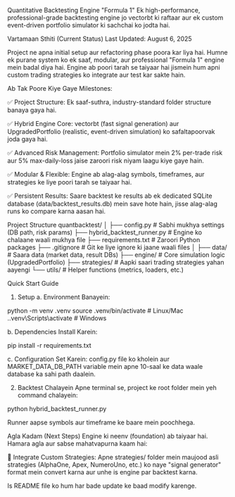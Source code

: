 Quantitative Backtesting Engine "Formula 1"
Ek high-performance, professional-grade backtesting engine jo vectorbt ki raftaar aur ek custom event-driven portfolio simulator ki sachchai ko jodta hai.

Vartamaan Sthiti (Current Status)
Last Updated: August 6, 2025

Project ne apna initial setup aur refactoring phase poora kar liya hai. Humne ek purane system ko ek saaf, modular, aur professional "Formula 1" engine mein badal diya hai. Engine ab poori tarah se taiyaar hai jismein hum apni custom trading strategies ko integrate aur test kar sakte hain.

Ab Tak Poore Kiye Gaye Milestones:

✅ Project Structure: Ek saaf-suthra, industry-standard folder structure banaya gaya hai.

✅ Hybrid Engine Core: vectorbt (fast signal generation) aur UpgradedPortfolio (realistic, event-driven simulation) ko safaltapoorvak joda gaya hai.

✅ Advanced Risk Management: Portfolio simulator mein 2% per-trade risk aur 5% max-daily-loss jaise zaroori risk niyam laagu kiye gaye hain.

✅ Modular & Flexible: Engine ab alag-alag symbols, timeframes, aur strategies ke liye poori tarah se taiyaar hai.

✅ Persistent Results: Saare backtest ke results ab ek dedicated SQLite database (data/backtest_results.db) mein save hote hain, jisse alag-alag runs ko compare karna aasan hai.

Project Structure
quantbacktest/
│
├── config.py                 # Sabhi mukhya settings (DB path, risk params)
├── hybrid_backtest_runner.py # Engine ko chalaane waali mukhya file
├── requirements.txt          # Zaroori Python packages
├── .gitignore                # Git ke liye ignore ki jaane waali files
│
├── data/                     # Saara data (market data, result DBs)
├── engine/                   # Core simulation logic (UpgradedPortfolio)
├── strategies/               # Aapki saari trading strategies yahan aayengi
└── utils/                    # Helper functions (metrics, loaders, etc.)

Quick Start Guide
1. Setup
a. Environment Banayein:

python -m venv .venv
source .venv/bin/activate  # Linux/Mac
.\.venv\Scripts\activate   # Windows

b. Dependencies Install Karein:

pip install -r requirements.txt

c. Configuration Set Karein:
config.py file ko kholein aur MARKET_DATA_DB_PATH variable mein apne 10-saal ke data waale database ka sahi path daalein.

2. Backtest Chalayein
Apne terminal se, project ke root folder mein yeh command chalayein:

python hybrid_backtest_runner.py

Runner aapse symbols aur timeframe ke baare mein poochhega.

Agla Kadam (Next Steps)
Engine ki neenv (foundation) ab taiyaar hai. Hamara agla aur sabse mahatvapurna kaam hai:

🎯 Integrate Custom Strategies: Apne strategies/ folder mein maujood asli strategies (AlphaOne, Apex, NumeroUno, etc.) ko naye "signal generator" format mein convert karna aur unhe is engine par backtest karna.

Is README file ko hum har bade update ke baad modify karenge.